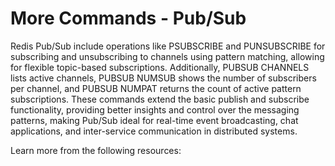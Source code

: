 # More Commands - Pub/Sub

Redis Pub/Sub include operations like PSUBSCRIBE and PUNSUBSCRIBE for subscribing and unsubscribing to channels using pattern matching, allowing for flexible topic-based subscriptions. Additionally, PUBSUB CHANNELS lists active channels, PUBSUB NUMSUB shows the number of subscribers per channel, and PUBSUB NUMPAT returns the count of active pattern subscriptions. These commands extend the basic publish and subscribe functionality, providing better insights and control over the messaging patterns, making Pub/Sub ideal for real-time event broadcasting, chat applications, and inter-service communication in distributed systems.

Learn more from the following resources:

